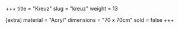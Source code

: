 +++
title = "Kreuz"
slug = "kreuz"
weight = 13

[extra]
material = "Acryl"
dimensions = "70 x 70cm"
sold = false
+++
